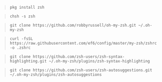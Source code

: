 > `pkg install zsh`

> `chsh -s zsh`

> `git clone https://github.com/robbyrussell/oh-my-zsh.git ~/.oh-my-zsh`

> `curl -fsSL https://raw.githubusercontent.com/ef6/config/master/my-zsh/zshrc -o .zshrc`

> `git clone https://github.com/zsh-users/zsh-syntax-highlighting.git ~/.oh-my-zsh/plugins/zsh-syntax-highlighting`

> `git clone https://github.com/zsh-users/zsh-autosuggestions.git ~/.oh-my-zsh/plugins/zsh-autosuggestions`

